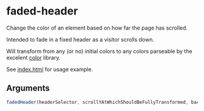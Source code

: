 faded-header
============

Change the color of an element based on how far the page has scrolled.

Intended to fade in a fixed header as a visitor scrolls down.

Will transform from any (or no) initial colors to any colors parseable by the excelent [color][color] library.

See [index.html][index] for usage example.

## Arguments
```js
fadedHeader(headerSelector, scrollYAtWhichShouldBeFullyTransformed, backgroundColor, textColor);
```

[color]: https://github.com/Qix-/color
[index]: https://github.com/jacobmischka/faded-header/blob/master/index.html
